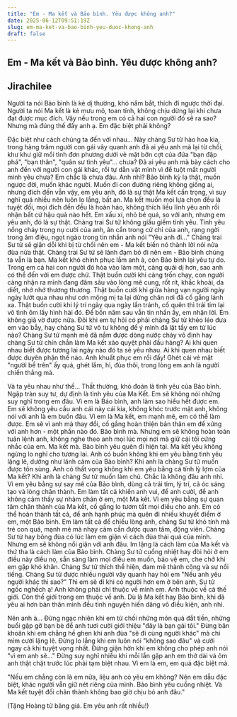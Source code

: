 ```yaml
---
title: "Em - Ma kết và Bảo bình. Yêu được không anh?"
date: 2025-06-12T09:51:19Z
slug: em-ma-ket-va-bao-binh-yeu-duoc-khong-anh
draft: false
---
```


## Em - Ma kết và Bảo bình. Yêu được không anh?

## Jirachilee

Người ta nói Bảo bình là kẻ dị thường, khó nắm bắt, thích đi ngược thời đại.
Người ta nói Ma kết là kẻ mưu mô, toan tính, không chịu dừng lại khi chưa đạt được mục đích.
Vậy nếu trong em có cả hai con người đó sẽ ra sao?
Nhưng mà đúng thế đấy anh ạ. Em đặc biệt phải không?



Đặc biệt như cách chúng ta đến với nhau...
Này chàng Sư tử hào hoa kia, trong hàng trăm người con gái vây quanh anh đã ai yêu anh mà lại từ chối, khư khư giữ mối tình đơn phương dưới vẻ mặt bỡn cợt của đứa "bạn đập phá", "bạn thân", "quân sư tình yêu"... chưa? Đã ai yêu anh mà bày cách cho anh đến với người con gái khác, rồi tự dằn vặt mình vì để tuột mất người mình yêu chưa? Em chắc là chưa đâu. Anh nhỉ?
Bảo bình kỳ lạ thật, muốn ngược đời, muốn khác người. Muốn đi con đường riêng không giống ai, nhưng đích đến vẫn vậy, em yêu anh, đó là sự thật
Ma kết cẩn trọng, vì suy nghĩ quá nhiều nên luôn lo lắng, bất an. Ma kết muốn mọi lựa chọn đều là tuyệt đối, mọi đích đến đều là hoàn hảo, không thích liều lĩnh yêu anh rồi nhận bất cứ hậu quả nào hết. Em xấu xí, nhỏ bé quá, so với anh, nhưng em yêu anh, đó là sự thật.
Chàng trai Sư tử không giấu giếm tình yêu. Tình yêu nồng cháy trong nụ cười của anh, ân cần trong cử chỉ của anh, rạng ngời trong âm điệu, ngọt ngào trong tin nhắn anh nói "Yêu anh đi..." Chàng trai Sư tử sẽ giận dỗi khi bị từ chối nên em - Ma kết biến nó thành lời nói nửa đùa nửa thật. Chàng trai Sư tử sẽ lãnh đạm bỏ đi nên em - Bảo bình chúng ta vẫn là bạn. Ma kết khó chinh phục lắm anh à, còn Bảo bình lại yêu tự do. Trong em cả hai con người đó hòa vào làm một, càng quái dị hơn, sao anh có thể đến với em được chứ. 
Thật buồn cười khi càng trốn chạy, con người càng nhận ra mình đang đâm sâu vào lòng mê cung, rốt rít, khắc khoải, da diết, nhớ nhớ thương thương. Thật buồn cười khi giữa hàng vạn người ngày ngày lướt qua nhau như cơn mộng mị ta lại dừng chân nơi đã cố gắng lánh xa. Thật buồn cười khi lý trí ngày qua ngày lẩn tránh, cố quên thì trái tim lại vô tình ôm lấy hình hài đó.
Để bốn năm sau vẫn tin nhắn ấy, em nhận lời.
Em không giả vờ được nữa.
Đôi khi em tự hỏi có phải chàng Sư tử khéo léo đưa em vào bẫy, hay chàng Sư tử vô tư không để ý mình đã lật tẩy em từ lúc nào? Chàng Sư tử mạnh mẽ đã nắm được dòng nước chảy vô định hay chàng Sư tử chín chắn làm Ma kết xảo quyệt phải đầu hàng? Ai khi quen nhau biết được tương lai ngày nào đó ta sẽ yêu nhau. Ai khi quen nhau biết được duyên phận thế nào. Anh khuất phục em rồi đấy! Ghét cái vẻ mặt "người bề trên" ấy quá, ghét lắm, hì, đùa thôi, trong lòng em anh là người chiến thắng mà.



Và ta yêu nhau như thế...
Thất thường, khó đoán là tình yêu của Bảo bình. Ngập tràn suy tư, dự định là tình yêu của Ma Kết.
Em sẽ không nói những suy nghĩ trong em đâu. Vì em là Bảo bình, anh làm sao hiểu hết được em.
Em sẽ không yêu cầu anh cái này cái kia, không khóc trước mặt anh, không nói với anh là em buồn đâu. Vì em là Ma kết, em mạnh mẽ, em có thể làm được.
Em sẽ vì anh mà thay đổi, cố gắng hoàn thiện bản thân em để xứng với anh hơn - một phần nào đó. Bảo bình mà.
Nhưng em sẽ không hoàn toàn tuân lệnh anh, không nghe theo anh mọi lúc mọi nơi mà giữ cái tôi cứng nhắc của em. Ma kết mà.
Bảo bình yêu quên đi hiện tại.
Ma kết yêu không ngừng lo nghĩ cho tương lai.
Anh có buồn không khi em yêu bằng tình yêu lặng lẽ, dường như lãnh cảm của Bảo bình? Khi anh là chàng Sư tử muốn được tôn sùng. Anh có thất vọng không khi em yêu bằng cá tính lỳ lợm của Ma kết? Khi anh là chàng Sư tử muốn làm chủ.
Chắc là không đâu anh nhỉ.
Vì em yêu bằng sự say mê của Bảo bình, dùng cả trái tim, lý trí, cả óc sáng tạo và lòng chân thành. Em làm tất cả khiến anh vui, để anh cười, để anh không cảm thấy sự nhàm chán ở em, một Ma kết.
Vì em yêu bằng sự quan tâm chân thành của Ma kết, cố gắng lo tươm tất mọi điều cho anh. Em có thể hoàn thành tất cả, để anh hạnh phúc mà quên đi nhiều khuyết điểm ở em, một Bảo bình.
Em làm tất cả để chiều lòng anh, chàng Sư tử khó tính mà trẻ con quá, mạnh mẽ mà nhạy cảm cần được quan tâm, động viên. Chàng Sư tử hay bông đùa có lúc làm em giận vì cách đùa thái quá của mình. Nhưng em sẽ không nổi giận với anh đâu. Im lặng là cách làm của Ma kết và thứ tha là cách làm của Bảo bình. Chàng Sư tử cuồng nhiệt hay đòi hỏi ở em điều này điều nọ, sẵn sàng làm mọi điều em muốn, bảo vệ em, che chở khi em gặp khó khăn. Chàng Sư tử thích thể hiện, đam mê thành công và sự nổi tiếng. Chàng Sư tử được nhiều người vây quanh hay hỏi em "Nếu anh yêu người khác thì sao?"
Thì em sẽ đi khi có người hơn em ở bên anh, Sư tử ngốc nghếch ạ!
Anh không phải chỉ thuộc về mình em. Anh thuộc về cả thế giới.
Còn thế giới trong em thuộc về anh.
Dù là Ma kết hay Bảo bình, khi đã yêu ai hơn bản thân mình đều tình nguyện hiến dâng vô điều kiện, anh nhỉ.



Nên anh à...
Đừng ngạc nhiên khi em từ chối những món quà đắt tiền, những buổi gặp gỡ bạn bè để anh tươi cười giới thiệu "đây là bạn gái tôi."
Đừng băn khoăn khi em chẳng hề ghen khi anh đùa "sẽ đi cùng người khác" mà chỉ mỉm cười lặng lẽ.
Đừng lo lắng khi em luôn nói "không sao đâu" và cười ngay cả khi tuyệt vọng nhất.
Đừng giận hờn khi em không cho phép anh nói "vì em anh sẽ..."
Đừng suy nghĩ nhiều khi mỗi lần gặp anh em thở dài và ôm anh thật chặt trước lúc phải tạm biệt nhau.
Vì em là em, em quá đặc biệt mà.


"Nếu em chẳng còn là em nữa, liệu anh có yêu em không?
Nên em dẫu đặc biệt, khác người vẫn giữ nét riêng của mình.
Bảo bình yêu cuồng nhiệt.
Và Ma kết tuyệt đối chân thành không bao giờ chịu bỏ anh đâu."


(Tặng Hoàng tử băng giá. Em yêu anh rất nhiều!)